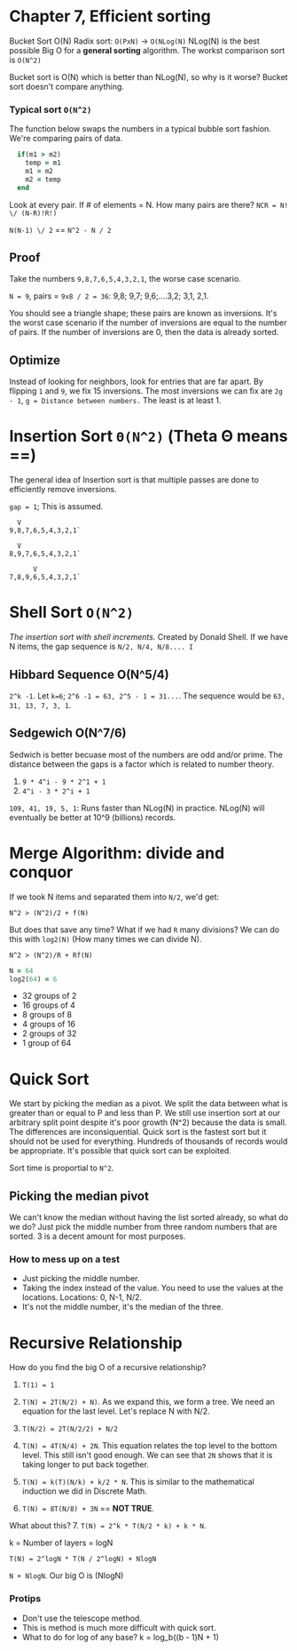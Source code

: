 # Chapter 7, Efficient sorting

Bucket Sort O(N)
Radix sort: `O(PxN)` -> `O(NLog(N)`
NLog(N) is the best possible Big O for a **general sorting** algorithm.
The workst comparison sort is `O(N^2)`

Bucket sort is O(N) which is better than NLog(N), so why is it worse? Bucket sort doesn't compare anything.


### Typical sort `O(N^2)`
The function below swaps the numbers in a typical bubble sort fashion. We're comparing pairs of data.

```ruby
  if(m1 > m2)
    temp = m1
    m1 = m2
    m2 = temp
  end
```

Look at every pair. If # of elements = N. How many pairs are there?
`NCR = N! \/ (N-R)!R!)`

`N(N-1) \/ 2` == `N^2 - N / 2`

## Proof
Take the numbers `9,8,7,6,5,4,3,2,1`, the worse case scenario.

`N = 9`, pairs = `9x8 / 2 = 36`: 9,8; 9,7; 9,6;....3,2; 3,1, 2,1.

You should see a triangle shape; these pairs are known as inversions.
It's the worst case scenario if the number of inversions are equal to the number of pairs.
If the number of inversions are 0, then the data is already sorted.

## Optimize
Instead of looking for neighbors, look for entries that are far apart. By flipping `1` and `9`, we fix 15 inversions.
The most inversions we can fix are `2g - 1`, `g = Distance between numbers.` The least is at least 1.


# Insertion Sort `Θ(N^2)` (Theta Θ means ==)
The general idea of Insertion sort is that multiple passes are done to efficiently remove inversions.

`gap = 1`; This is assumed.

```
  V
9,8,7,6,5,4,3,2,1`
```

```
  V
8,9,7,6,5,4,3,2,1`
```

```
      V
7,8,9,6,5,4,3,2,1`
```

# Shell Sort `O(N^2)`
*The insertion sort with shell increments.*
Created by Donald Shell. If we have N items, the gap sequence is `N/2, N/4, N/8.... I`


## Hibbard Sequence O(N^5/4)
`2^k -1`. Let `k=6`; `2^6 -1 = 63, 2^5 - 1 = 31...`. The sequence would be `63, 31, 13, 7, 3, 1`.

## Sedgewich O(N^7/6)
Sedwich is better becuase most of the numbers are odd and/or prime.
The distance between the gaps is a factor which is related to number theory.

1. `9 * 4^i - 9 * 2^1 + 1`
2. `4^i - 3 * 2^i + 1 `

`109, 41, 19, 5, 1`: Runs faster than NLog(N) in practice. NLog(N) will eventually be better at 10^9 (billions) records.

# Merge Algorithm: divide and conquor
If we took N items and separated them into `N/2`, we'd get:

`N^2 > (N^2)/2 + f(N)`

But does that save any time? What if we had `R` many divisions? We can do this with `log2(N)`
(How many times we can divide N).

`N^2 > (N^2)/R + Rf(N)`

```ruby
N = 64
log2(64) = 6
```

* 32 groups of 2
* 16 groups of 4
* 8 groups of 8
* 4 groups of 16
* 2 groups of 32
* 1 group of 64

# Quick Sort
We start by picking the median as a pivot. We split the data between what is greater than or equal to P and less than P.
We still use insertion sort at our arbitrary split point despite it's poor growth (N^2) because the data is small. The differences are inconsiquential.
Quick sort is the fastest sort but it should not be used for everything. Hundreds of thousands of records would be appropriate. It's possible that quick sort can be exploited.

Sort time is proportial to `N^2`.

## Picking the median pivot
We can't know the median without having the list sorted already, so what do we do?
Just pick the middle number from three random numbers that are sorted. 3 is a decent amount for most purposes.

### How to mess up on a test
* Just picking the middle number.
* Taking the index instead of the value. You need to use the values at the locations. Locations: 0, N-1, N/2.
* It's not the middle number, it's the median of the three.

# Recursive Relationship
How do you find the big O of a recursive relationship?
1. `T(1) = 1`

2. `T(N) = 2T(N/2) + N)`. As we expand this, we form a tree.
We need an equation for the last level. Let's replace N with N/2.

3. `T(N/2) = 2T(N/2/2) + N/2`

4. `T(N) = 4T(N/4) + 2N`. This equation relates the top level to the bottom level.
This still isn't good enough. We can see that `2N` shows that it is taking longer to put back together.

5. `T(N) = k(T)(N/k) + k/2 * N`. This is similar to the mathematical induction we did in Discrete Math.

6. `T(N) = 8T(N/8) + 3N` == **NOT TRUE**.

What about this?
7. `T(N) = 2^k * T(N/2 * k) + k * N`.

k = Number of layers = logN

`T(N) = 2^logN * T(N / 2^logN) + NlogN`

`N + NlogN`. Our big O is (NlogN)

### Protips
* Don't use the telescope method.
* This is method is much more difficult with quick sort.
* What to do for log of any base? k = log_b((b - 1)N + 1)

